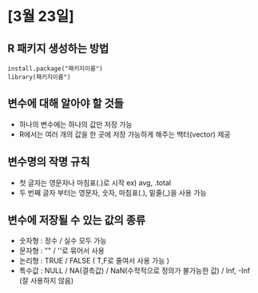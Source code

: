 # [3월 23일]

## R 패키지 생성하는 방법
```
install.package("패키지이름")
library(패키지이름")
```

## 변수에 대해 알아야 할 것들
- 하나의 변수에는 하나의 값만 저장 가능
- R에서는 여러 개의 값을 한 곳에 저장 가능하게 해주는 백터(vector) 제공

## 변수명의 작명 규칙
- 첫 글자는 영문자나 마침표(.)로 시작 ex) avg, .total
- 두 번째 글자 부터는 영문자, 숫자, 마침표(.), 밑줄(_)을 사용 가능

## 변수에 저장될 수 있는 값의 종류
- 숫자형 : 정수 / 실수 모두 가능
- 문자형 : "" / ''로 묶어서 사용
- 논리형 : TRUE / FALSE ( T,F로 줄여서 사용 가능 )
- 특수값 : NULL / NA(결측값) / NaN(수학적으로 정의가 불가능한 값) / Inf, -Inf (잘 사용하지 않음)
